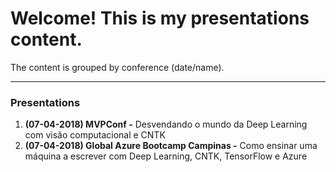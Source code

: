 # Welcome! This is my presentations content.

The content is grouped by conference (date/name).

---

### Presentations

1. **(07-04-2018) MVPConf -** Desvendando o mundo da Deep Learning com visão computacional e CNTK
2. **(07-04-2018) Global Azure Bootcamp Campinas -** Como ensinar uma máquina a escrever com Deep Learning, CNTK, TensorFlow e Azure 